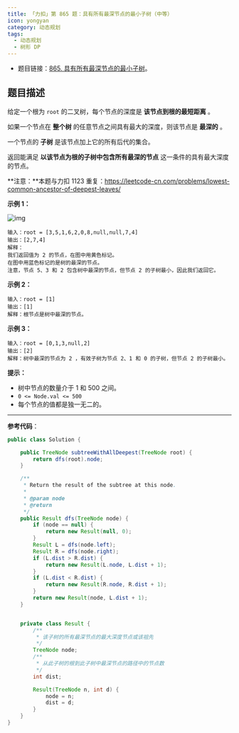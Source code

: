 ```yaml
---
title: 「力扣」第 865 题：具有所有最深节点的最小子树（中等）
icon: yongyan
category: 动态规划
tags:
  - 动态规划
  - 树形 DP
---
```


+ 题目链接：[865. 具有所有最深节点的最小子树](https://leetcode-cn.com/problems/smallest-subtree-with-all-the-deepest-nodes/)。

## 题目描述

给定一个根为 `root` 的二叉树，每个节点的深度是 **该节点到根的最短距离** 。

如果一个节点在 **整个树** 的任意节点之间具有最大的深度，则该节点是 **最深的** 。

一个节点的 **子树** 是该节点加上它的所有后代的集合。

返回能满足 **以该节点为根的子树中包含所有最深的节点** 这一条件的具有最大深度的节点。

**注意：**本题与力扣 1123 重复：https://leetcode-cn.com/problems/lowest-common-ancestor-of-deepest-leaves/

**示例 1：**

![img](https://s3-lc-upload.s3.amazonaws.com/uploads/2018/07/01/sketch1.png)

```
输入：root = [3,5,1,6,2,0,8,null,null,7,4]
输出：[2,7,4]
解释：
我们返回值为 2 的节点，在图中用黄色标记。
在图中用蓝色标记的是树的最深的节点。
注意，节点 5、3 和 2 包含树中最深的节点，但节点 2 的子树最小，因此我们返回它。
```

**示例 2：**

```
输入：root = [1]
输出：[1]
解释：根节点是树中最深的节点。
```

**示例 3：**

```
输入：root = [0,1,3,null,2]
输出：[2]
解释：树中最深的节点为 2 ，有效子树为节点 2、1 和 0 的子树，但节点 2 的子树最小。
```

**提示：**

- 树中节点的数量介于 1 和 500 之间。
- `0 <= Node.val <= 500`
- 每个节点的值都是独一无二的。

---

**参考代码**：

```java
public class Solution {

    public TreeNode subtreeWithAllDeepest(TreeNode root) {
        return dfs(root).node;
    }

    /**
     * Return the result of the subtree at this node.
     *
     * @param node
     * @return
     */
    public Result dfs(TreeNode node) {
        if (node == null) {
            return new Result(null, 0);
        }
        Result L = dfs(node.left);
        Result R = dfs(node.right);
        if (L.dist > R.dist) {
            return new Result(L.node, L.dist + 1);
        }
        if (L.dist < R.dist) {
            return new Result(R.node, R.dist + 1);
        }
        return new Result(node, L.dist + 1);
    }


    private class Result {
        /**
         * 该子树的所有最深节点的最大深度节点或该祖先
         */
        TreeNode node;
        /**
         * 从此子树的根到此子树中最深节点的路径中的节点数
         */
        int dist;

        Result(TreeNode n, int d) {
            node = n;
            dist = d;
        }
    }
}
```

